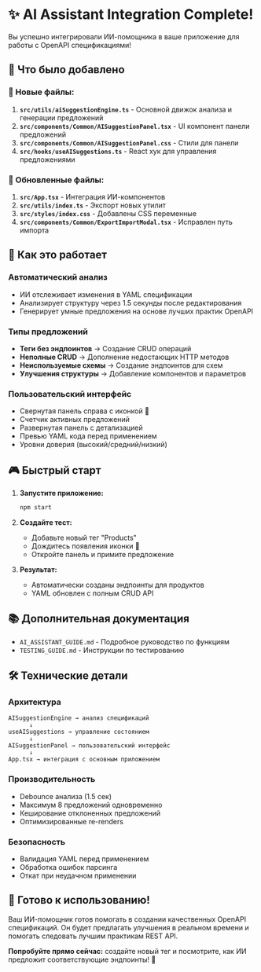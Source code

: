 # ✨ AI Assistant Integration Complete!

Вы успешно интегрировали ИИ-помощника в ваше приложение для работы с OpenAPI спецификациями!

## 🎯 Что было добавлено

### 📂 Новые файлы:

1. **`src/utils/aiSuggestionEngine.ts`** - Основной движок анализа и генерации предложений
2. **`src/components/Common/AISuggestionPanel.tsx`** - UI компонент панели предложений  
3. **`src/components/Common/AISuggestionPanel.css`** - Стили для панели
4. **`src/hooks/useAISuggestions.ts`** - React хук для управления предложениями

### 🔧 Обновленные файлы:

1. **`src/App.tsx`** - Интеграция ИИ-компонентов
2. **`src/utils/index.ts`** - Экспорт новых утилит
3. **`src/styles/index.css`** - Добавлены CSS переменные
4. **`src/components/Common/ExportImportModal.tsx`** - Исправлен путь импорта

## 🚀 Как это работает

### Автоматический анализ
- ИИ отслеживает изменения в YAML спецификации
- Анализирует структуру через 1.5 секунды после редактирования
- Генерирует умные предложения на основе лучших практик OpenAPI

### Типы предложений
- **Теги без эндпоинтов** → Создание CRUD операций
- **Неполные CRUD** → Дополнение недостающих HTTP методов  
- **Неиспользуемые схемы** → Создание эндпоинтов для схем
- **Улучшения структуры** → Добавление компонентов и параметров

### Пользовательский интерфейс
- Свернутая панель справа с иконкой 🤖
- Счетчик активных предложений
- Развернутая панель с детализацией
- Превью YAML кода перед применением
- Уровни доверия (высокий/средний/низкий)

## 🎮 Быстрый старт

1. **Запустите приложение:**
   ```bash
   npm start
   ```

2. **Создайте тест:**
   - Добавьте новый тег "Products"
   - Дождитесь появления иконки 🤖
   - Откройте панель и примите предложение

3. **Результат:**
   - Автоматически созданы эндпоинты для продуктов
   - YAML обновлен с полным CRUD API

## 📚 Дополнительная документация

- `AI_ASSISTANT_GUIDE.md` - Подробное руководство по функциям
- `TESTING_GUIDE.md` - Инструкции по тестированию

## 🛠️ Технические детали

### Архитектура
```
AISuggestionEngine → анализ спецификаций
      ↓
useAISuggestions → управление состоянием
      ↓  
AISuggestionPanel → пользовательский интерфейс
      ↓
App.tsx → интеграция с основным приложением
```

### Производительность
- Debounce анализа (1.5 сек)
- Максимум 8 предложений одновременно
- Кеширование отклоненных предложений
- Оптимизированные re-renders

### Безопасность
- Валидация YAML перед применением
- Обработка ошибок парсинга
- Откат при неудачном применении

## 🎉 Готово к использованию!

Ваш ИИ-помощник готов помогать в создании качественных OpenAPI спецификаций. Он будет предлагать улучшения в реальном времени и помогать следовать лучшим практикам REST API.

**Попробуйте прямо сейчас:** создайте новый тег и посмотрите, как ИИ предложит соответствующие эндпоинты! 🚀